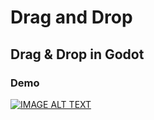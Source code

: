# Drag and Drop

## Drag & Drop in Godot

### Demo

[![IMAGE ALT TEXT](http://img.youtube.com/vi/sEm_AS4Modc/0.jpg)](http://www.youtube.com/watch?v=sEm_AS4Modc "Video Title")